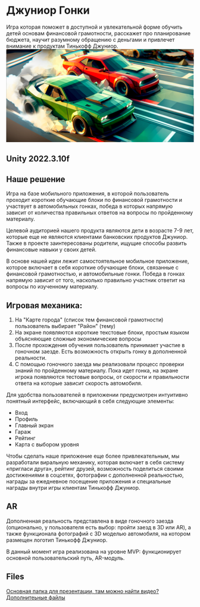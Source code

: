 # Джуниор Гонки

Игра которая поможет в доступной и увлекательной форме обучить детей основам финансовой грамотности, расскажет про планирование бюджета, научит разумному обращению с деньгами и привлечет внимание к продуктам Тинькофф Джуниор.
![Poster](Images/Racing.png)

## Unity 2022.3.10f


## Наше решение

Игра на базе мобильного приложения, в которой пользователь проходит короткие обучающие блоки по финансовой грамотности и участвует в автомобильных гонках, победа в которых напрямую зависит от количества правильных ответов на вопросы по пройденному материалу.

Целевой аудиторией нашего продукта являются дети в возрасте 7-9 лет, которые еще не являются клиентами банковских продуктов Джуниор. Также в проекте заинтересованы родители, ищущие способы развить финансовые навыки у своих детей.

В основе нашей идеи лежит самостоятельное мобильное приложение, которое включает в себя короткие обучающие блоки, связанные с финансовой грамотностью, и автомобильные гонки. Победа в гонках напрямую зависит от того, насколько правильно участник ответит на вопросы по изученному материалу.
## Игровая механика:
1. На "Карте города" (список тем финансовой грамотности) пользователь выбирает "Район" (тему)
2. На экране появляются короткие текстовые блоки, простым языком объясняющие сложные экономические вопросы
3. После прохождения обучения пользователь принимает участие в гоночном заезде. Есть возможность открыть гонку в дополненной реальности. 
4. С помощью гоночного заезда мы реализовали процесс проверки знаний по пройденному материалу. Пока идет гонка, на экране игрока появляются тестовые вопросы, от скорости и правильности ответа на которые зависит скорость автомобиля.

Для удобства пользователей в приложении предусмотрен интуитивно понятный интерфейс, включающий в себя следующие элементы:
- Вход
- Профиль
- Главный экран
- Гараж
- Рейтинг
- Карта с выбором уровня

Чтобы сделать наше приложение еще более привлекательным, мы разработали виральную механику, которая включает в себя систему «пригласи друга», рейтинг друзей, возможность поделиться своими достижениями в соцсетях, фотографии с дополненной реальностью, награды за ежедневное посещение приложения и специальные награды внутри игры клиентам Тинькофф Джуниор.

## AR
Дополненная реальность представлена в виде гоночного заезда (опционально, у пользователя есть выбор: пройти заезд в 3D или AR), а также функционала фотографий с 3D моделью автомобиля, на котором размещен логотип Тинькофф Джуниор.

В данный момент игра реализована на уровне MVP: функционирует основной пользовательский путь, AR-модуль.

## Files
[Основная папка для презентации, там можно найти видео?](https://drive.google.com/drive/folders/1eEaLmyy1bZEoiSpS9sLTdUyK0duXJ2_A?usp=sharing)
[Дополнитеьные файлы](https://drive.google.com/drive/folders/1MhioJNCxB93a62FJZCFRl26M_muvKg35?usp=sharing)